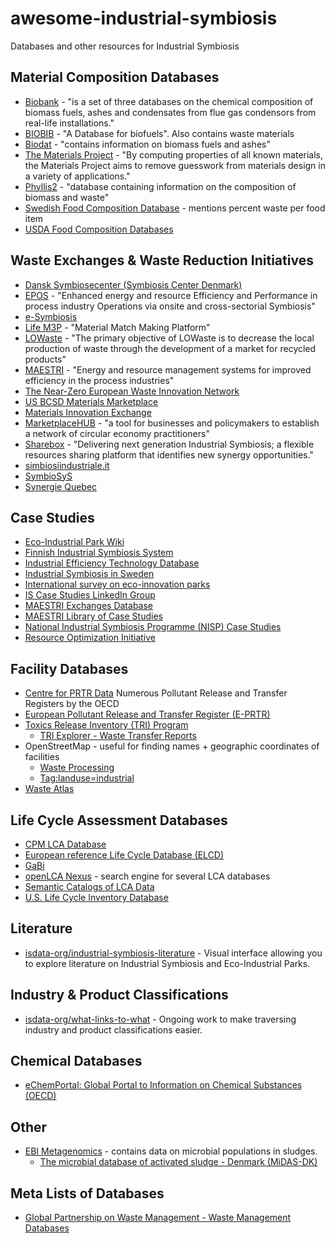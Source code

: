 # awesome-industrial-symbiosis
Databases and other resources for Industrial Symbiosis

## Material Composition Databases
* [Biobank](http://www.ieabcc.nl/) - "is a set of three databases on the chemical composition of biomass fuels, ashes and condensates from flue gas condensors from real-life installations."
* [BIOBIB](http://cdmaster2.vt.tuwien.ac.at/biobib/biobib.html) - "A Database for biofuels".  Also contains waste materials
* [Biodat](http://www.biodat.eu/pages/Home.aspx) - "contains information on biomass fuels and ashes"
* [The Materials Project](https://materialsproject.org/) - "By computing properties of all known materials, the Materials Project aims to remove guesswork from materials design in a variety of applications."
* [Phyllis2](https://www.ecn.nl/phyllis2/) - "database containing information on the composition of biomass and waste"
* [Swedish Food Composition Database](https://www.livsmedelsverket.se/en/food-and-content/naringsamnen/livsmedelsdatabasen) - mentions percent waste per food item
* [USDA Food Composition Databases](https://ndb.nal.usda.gov/ndb/)


## Waste Exchanges & Waste Reduction Initiatives
* [Dansk Symbiosecenter (Symbiosis Center Denmark)](http://www.symbiosecenter.dk/en/)
* [EPOS](https://www.spire2030.eu/epos) - "Enhanced energy and resource Efficiency and Performance in process industry Operations via onsite and cross-sectorial Symbiosis"
* [e-Symbiosis](http://esymbiosis.clmsuk.com/)
* [Life M3P](http://www.lifem3p.eu/en/) - "Material Match Making Platform"
* [LOWaste](http://www.lowaste.it/en/) - "The primary objective of LOWaste is to decrease the local production of waste through the development of a market for recycled products"
* [MAESTRI](https://maestri-spire.eu/) - "Energy and resource management systems for improved efficiency in the process industries"
* [The Near-Zero European Waste Innovation Network](http://www.newinnonet.eu/)
* [US BCSD Materials Marketplace](http://materialsmarketplace.org)
* [Materials Innovation Exchange](http://www.materialsinnovationexchange.com/)
* [MarketplaceHUB](http://marketplacehub.org/) - "a tool for businesses and policymakers to establish a network of circular economy practitioners"
* [Sharebox](http://sharebox-project.eu/) - "Delivering next generation Industrial Symbiosis; a flexible resources sharing platform that identifies new synergy opportunities."
* [simbiosiindustriale.it](http://www.simbiosiindustriale.it/Simbiosi-Industriale/)
* [SymbioSyS](http://link.springer.com/article/10.1007/s12649-016-9748-1)
* [Synergie Quebec](http://www.synergiequebec.ca/)

## Case Studies
* [Eco-Industrial Park Wiki](http://ie.tbm.tudelft.nl/index.php/Main_Page)
* [Finnish Industrial Symbiosis System](http://www.industrialsymbiosis.fi)
* [Industrial Efficiency Technology Database](http://ietd.iipnetwork.org/)
* [Industrial Symbiosis in Sweden](http://www.industriellekologi.se/symbiosis/)
* [International survey on eco-innovation parks](http://www.bafu.admin.ch/publikationen/publikation/01756/index.html?lang=en)
* [IS Case Studies LinkedIn Group](https://www.linkedin.com/groups/3857726)
* [MAESTRI Exchanges Database](https://maestri-spire.eu/wp-content/uploads/2017/10/Exchanges-database.xlsm)
* [MAESTRI Library of Case Studies](https://maestri-spire.eu/symbiosis-space/library-case-studies/)
* [National Industrial Symbiosis Programme (NISP) Case Studies](http://www.nispnetwork.com/media-centre/case-studies)
* [Resource Optimization Initiative](http://www.roionline.org/case_study.php)

## Facility Databases
* [Centre for PRTR Data](http://www.oecd.org/env_prtr_data/) Numerous Pollutant Release and Transfer Registers by the OECD
* [European Pollutant Release and Transfer Register (E-PRTR)](http://prtr.ec.europa.eu/#/home)
* [Toxics Release Inventory (TRI) Program](https://www.epa.gov/toxics-release-inventory-tri-program)
  * [TRI Explorer - Waste Transfer Reports](https://iaspub.epa.gov/triexplorer/tri_transfer.chemical)
* OpenStreetMap - useful for finding names + geographic coordinates of facilities
  * [Waste Processing](http://wiki.openstreetmap.org/wiki/Waste_Processing)
  * [Tag:landuse=industrial](http://wiki.openstreetmap.org/wiki/Tag:landuse%3Dindustrial)
* [Waste Atlas](http://www.atlas.d-waste.com)

## Life Cycle Assessment Databases
* [CPM LCA Database](http://cpmdatabase.cpm.chalmers.se/)
* [European reference Life Cycle Database (ELCD)](eplca.jrc.ec.europa.eu/ELCD3/index.xhtml)
* [GaBi](http://www.gabi-software.com/international/databases/gabi-databases/)
* [openLCA Nexus](https://nexus.openlca.org/) - search engine for several LCA databases
* [Semantic Catalogs of LCA Data](https://bkuczenski.github.io/lca-tools-datafiles/)
* [U.S. Life Cycle Inventory Database](http://www.nrel.gov/lci/)

## Literature
* [isdata-org/industrial-symbiosis-literature](https://github.com/isdata-org/industrial-symbiosis-literature) - Visual interface allowing you to explore literature on Industrial Symbiosis and Eco-Industrial Parks.

## Industry & Product Classifications
* [isdata-org/what-links-to-what](https://github.com/isdata-org/what-links-to-what) - Ongoing work to make traversing industry and product classifications easier.

## Chemical Databases
* [eChemPortal: Global Portal to Information on Chemical Substances (OECD)](http://www.oecd.org/chemicalsafety/risk-assessment/echemportalglobalportaltoinformationonchemicalsubstances.htm)

## Other
* [EBI Metagenomics](https://www.ebi.ac.uk/metagenomics/) - contains data on microbial populations in sludges.
  * [The microbial database of activated sludge - Denmark (MiDAS-DK)](https://www.ebi.ac.uk/metagenomics/projects/ERP009143)

## Meta Lists of Databases
* [Global Partnership on Waste Management - Waste Management Databases](http://www.unep.org/gpwm/KnowledgePlatform/WasteManagementDatabases/tabid/79590/Default.aspx)
